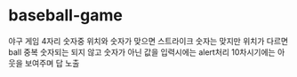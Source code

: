 # baseball-game
야구 게임 4자리 숫자중 위치와 숫자가 맞으면 스트라이크 숫자는 맞지만 위치가 다르면  ball 중복 숫자되는 되지 않고 숫자가 아닌 값을 입력시에는 alert처리 10차시기에는 아웃을 보여주며 답 노출
